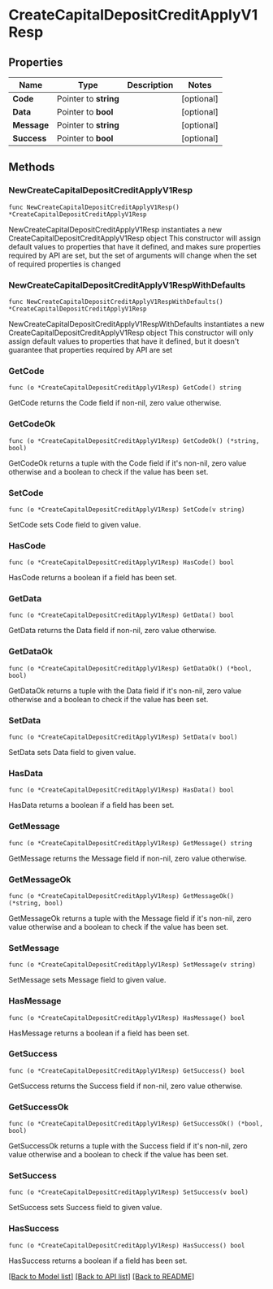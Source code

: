 # CreateCapitalDepositCreditApplyV1Resp

## Properties

Name | Type | Description | Notes
------------ | ------------- | ------------- | -------------
**Code** | Pointer to **string** |  | [optional] 
**Data** | Pointer to **bool** |  | [optional] 
**Message** | Pointer to **string** |  | [optional] 
**Success** | Pointer to **bool** |  | [optional] 

## Methods

### NewCreateCapitalDepositCreditApplyV1Resp

`func NewCreateCapitalDepositCreditApplyV1Resp() *CreateCapitalDepositCreditApplyV1Resp`

NewCreateCapitalDepositCreditApplyV1Resp instantiates a new CreateCapitalDepositCreditApplyV1Resp object
This constructor will assign default values to properties that have it defined,
and makes sure properties required by API are set, but the set of arguments
will change when the set of required properties is changed

### NewCreateCapitalDepositCreditApplyV1RespWithDefaults

`func NewCreateCapitalDepositCreditApplyV1RespWithDefaults() *CreateCapitalDepositCreditApplyV1Resp`

NewCreateCapitalDepositCreditApplyV1RespWithDefaults instantiates a new CreateCapitalDepositCreditApplyV1Resp object
This constructor will only assign default values to properties that have it defined,
but it doesn't guarantee that properties required by API are set

### GetCode

`func (o *CreateCapitalDepositCreditApplyV1Resp) GetCode() string`

GetCode returns the Code field if non-nil, zero value otherwise.

### GetCodeOk

`func (o *CreateCapitalDepositCreditApplyV1Resp) GetCodeOk() (*string, bool)`

GetCodeOk returns a tuple with the Code field if it's non-nil, zero value otherwise
and a boolean to check if the value has been set.

### SetCode

`func (o *CreateCapitalDepositCreditApplyV1Resp) SetCode(v string)`

SetCode sets Code field to given value.

### HasCode

`func (o *CreateCapitalDepositCreditApplyV1Resp) HasCode() bool`

HasCode returns a boolean if a field has been set.

### GetData

`func (o *CreateCapitalDepositCreditApplyV1Resp) GetData() bool`

GetData returns the Data field if non-nil, zero value otherwise.

### GetDataOk

`func (o *CreateCapitalDepositCreditApplyV1Resp) GetDataOk() (*bool, bool)`

GetDataOk returns a tuple with the Data field if it's non-nil, zero value otherwise
and a boolean to check if the value has been set.

### SetData

`func (o *CreateCapitalDepositCreditApplyV1Resp) SetData(v bool)`

SetData sets Data field to given value.

### HasData

`func (o *CreateCapitalDepositCreditApplyV1Resp) HasData() bool`

HasData returns a boolean if a field has been set.

### GetMessage

`func (o *CreateCapitalDepositCreditApplyV1Resp) GetMessage() string`

GetMessage returns the Message field if non-nil, zero value otherwise.

### GetMessageOk

`func (o *CreateCapitalDepositCreditApplyV1Resp) GetMessageOk() (*string, bool)`

GetMessageOk returns a tuple with the Message field if it's non-nil, zero value otherwise
and a boolean to check if the value has been set.

### SetMessage

`func (o *CreateCapitalDepositCreditApplyV1Resp) SetMessage(v string)`

SetMessage sets Message field to given value.

### HasMessage

`func (o *CreateCapitalDepositCreditApplyV1Resp) HasMessage() bool`

HasMessage returns a boolean if a field has been set.

### GetSuccess

`func (o *CreateCapitalDepositCreditApplyV1Resp) GetSuccess() bool`

GetSuccess returns the Success field if non-nil, zero value otherwise.

### GetSuccessOk

`func (o *CreateCapitalDepositCreditApplyV1Resp) GetSuccessOk() (*bool, bool)`

GetSuccessOk returns a tuple with the Success field if it's non-nil, zero value otherwise
and a boolean to check if the value has been set.

### SetSuccess

`func (o *CreateCapitalDepositCreditApplyV1Resp) SetSuccess(v bool)`

SetSuccess sets Success field to given value.

### HasSuccess

`func (o *CreateCapitalDepositCreditApplyV1Resp) HasSuccess() bool`

HasSuccess returns a boolean if a field has been set.


[[Back to Model list]](../README.md#documentation-for-models) [[Back to API list]](../README.md#documentation-for-api-endpoints) [[Back to README]](../README.md)


